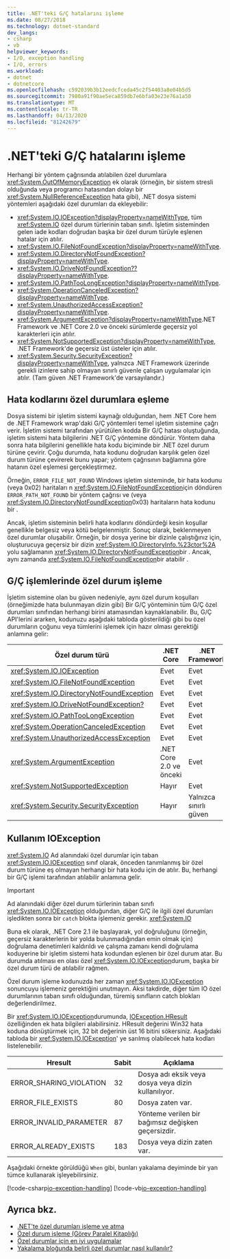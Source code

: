 ```yaml
---
title: .NET'teki G/Ç hatalarını işleme
ms.date: 08/27/2018
ms.technology: dotnet-standard
dev_langs:
- csharp
- vb
helpviewer_keywords:
- I/O, exception handling
- I/O, errors
ms.workload:
- dotnet
- dotnetcore
ms.openlocfilehash: c592039b3b12eedcfceda45c2f54403a8e04b5d5
ms.sourcegitcommit: 7980a91f90ae5eca859db7e6bfa03e23e76a1a50
ms.translationtype: MT
ms.contentlocale: tr-TR
ms.lasthandoff: 04/13/2020
ms.locfileid: "81242679"
---
```

# <a name="handling-io-errors-in-net"></a>.NET'teki G/Ç hatalarını işleme

Herhangi bir yöntem çağrısında atılabilen özel durumlara <xref:System.OutOfMemoryException> ek olarak (örneğin, bir sistem stresli olduğunda veya programcı hatasından dolayı bir <xref:System.NullReferenceException> hata gibi), .NET dosya sistemi yöntemleri aşağıdaki özel durumları da ekleyebilir:

- <xref:System.IO.IOException?displayProperty=nameWithType>, tüm <xref:System.IO> özel durum türlerinin taban sınıfı. İşletim sisteminden gelen iade kodları doğrudan başka bir özel durum türüyle eşlenen hatalar için atılır.
- <xref:System.IO.FileNotFoundException?displayProperty=nameWithType>.
- <xref:System.IO.DirectoryNotFoundException?displayProperty=nameWithType>.
- <xref:System.IO.DriveNotFoundException??displayProperty=nameWithType>.
- <xref:System.IO.PathTooLongException?displayProperty=nameWithType>.
- <xref:System.OperationCanceledException?displayProperty=nameWithType>.
- <xref:System.UnauthorizedAccessException?displayProperty=nameWithType>.
- <xref:System.ArgumentException?displayProperty=nameWithType>.NET Framework ve .NET Core 2.0 ve önceki sürümlerde geçersiz yol karakterleri için atılır.
- <xref:System.NotSupportedException?displayProperty=nameWithType>, .NET Framework'de geçersiz üst üsteler için atılır.
- <xref:System.Security.SecurityException?displayProperty=nameWithType>, yalnızca .NET Framework üzerinde gerekli izinlere sahip olmayan sınırlı güvenle çalışan uygulamalar için atılır. (Tam güven .NET Framework'de varsayılandır.)

## <a name="mapping-error-codes-to-exceptions"></a>Hata kodlarını özel durumlara eşleme

Dosya sistemi bir işletim sistemi kaynağı olduğundan, hem .NET Core hem de .NET Framework wrap'daki G/Ç yöntemleri temel işletim sistemine çağrı verir. İşletim sistemi tarafından yürütülen kodda Bir G/Ç hatası oluştuğunda, işletim sistemi hata bilgilerini .NET G/Ç yöntemine döndürür. Yöntem daha sonra hata bilgilerini genellikle hata kodu biçiminde bir .NET özel durum türüne çevirir. Çoğu durumda, hata kodunu doğrudan karşılık gelen özel durum türüne çevirerek bunu yapar; yöntem çağrısının bağlamına göre hatanın özel eşlemesi gerçekleştirmez.

Örneğin, `ERROR_FILE_NOT_FOUND` Windows işletim sisteminde, bir hata kodunu (veya 0x02) haritaları n <xref:System.IO.FileNotFoundException>için döndüren `ERROR_PATH_NOT_FOUND` bir yöntem çağrısı ve (veya <xref:System.IO.DirectoryNotFoundException>0x03) haritaların hata kodunu bir .

Ancak, işletim sisteminin belirli hata kodlarını döndürdeği kesin koşullar genellikle belgesiz veya kötü belgelenmiştir. Sonuç olarak, beklenmeyen özel durumlar oluşabilir. Örneğin, bir dosya yerine bir dizinle çalıştığınız için, oluşturucuya geçersiz bir dizin <xref:System.IO.DirectoryInfo.%23ctor%2A> yolu sağlamanın <xref:System.IO.DirectoryNotFoundException>bir . Ancak, aynı zamanda <xref:System.IO.FileNotFoundException>bir atabilir .

## <a name="exception-handling-in-io-operations"></a>G/Ç işlemlerinde özel durum işleme

İşletim sistemine olan bu güven nedeniyle, aynı özel durum koşulları (örneğimizde hata bulunmayan dizin gibi) Bir G/Ç yönteminin tüm G/Ç özel durumları sınıfından herhangi birini atamasından kaynaklanabilir. Bu, G/Ç API'lerini ararken, kodunuzu aşağıdaki tabloda gösterildiği gibi bu özel durumların çoğunu veya tümlerini işlemek için hazır olması gerektiği anlamına gelir:

| Özel durum türü | .NET Core | .NET Framework |
|---|---|---|
| <xref:System.IO.IOException> | Evet | Evet |
| <xref:System.IO.FileNotFoundException> | Evet | Evet |
| <xref:System.IO.DirectoryNotFoundException> | Evet | Evet |
| <xref:System.IO.DriveNotFoundException?> | Evet | Evet |
| <xref:System.IO.PathTooLongException> | Evet | Evet |
| <xref:System.OperationCanceledException> | Evet | Evet |
| <xref:System.UnauthorizedAccessException> | Evet | Evet |
| <xref:System.ArgumentException> | .NET Core 2.0 ve önceki| Evet |
| <xref:System.NotSupportedException> | Hayır | Evet |
| <xref:System.Security.SecurityException> | Hayır | Yalnızca sınırlı güven |

## <a name="handling-ioexception"></a>Kullanım IOException

<xref:System.IO> Ad alanındaki özel durumlar için taban <xref:System.IO.IOException> sınıf olarak, önceden tanımlanmış bir özel durum türüne eş olmayan herhangi bir hata kodu için de atılır. Bu, herhangi bir G/Ç işlemi tarafından atılabilir anlamına gelir.

> [!IMPORTANT]
> Ad alanındaki diğer özel durum türlerinin taban sınıfı <xref:System.IO.IOException> olduğundan, diğer G/Ç ile ilgili özel durumları işledikten sonra bir `catch` blokta işlemeniz gerekir. <xref:System.IO>

Buna ek olarak, .NET Core 2.1 ile başlayarak, yol doğruluğunu (örneğin, geçersiz karakterlerin bir yolda bulunmadığından emin olmak için) doğrulama denetimleri kaldırıldı ve çalışma zamanı kendi doğrulama koduyerine bir işletim sistemi hata kodundan eşlenen bir özel durum atar. Bu durumda atılması en olası özel <xref:System.IO.IOException>durum, başka bir özel durum türü de atılabilir rağmen.

Özel durum işleme kodunuzda her zaman <xref:System.IO.IOException> sonuncuyu işlemeniz gerektiğini unutmayın. Aksi takdirde, diğer tüm IO özel durumlarının taban sınıfı olduğundan, türemiş sınıfların catch blokları değerlendirilmez.

Bir <xref:System.IO.IOException>durumunda, [IOException.HResult](xref:System.Exception.HResult) özelliğinden ek hata bilgileri alabilirsiniz. HResult değerini Win32 hata koduna dönüştürmek için, 32 bit değerinin üst 16 bitini sökersiniz. Aşağıdaki tabloda bir <xref:System.IO.IOException>' ye sarılmış olabilecek hata kodları listelenebilir.

| Hresult | Sabit | Açıklama |
| --- | --- | --- |
| ERROR_SHARING_VIOLATION | 32 | Dosya adı eksik veya dosya veya dizin kullanılıyor. |
| ERROR_FILE_EXISTS | 80 | Dosya zaten var. |
| ERROR_INVALID_PARAMETER | 87 | Yönteme verilen bir bağımsız değişken geçersizdir. |
| ERROR_ALREADY_EXISTS | 183 | Dosya veya dizin zaten var. |

Aşağıdaki örnekte görüldüğü `When` gibi, bunları yakalama deyiminde bir yan tümce kullanarak işleyebilirsiniz.

[!code-csharp[io-exception-handling](~/samples/snippets/standard/io/io-exceptions/cs/io-exceptions.cs)]
[!code-vb[io-exception-handling](~/samples/snippets/standard/io/io-exceptions/vb/io-exceptions.vb)]

## <a name="see-also"></a>Ayrıca bkz.

- [.NET'te özel durumları işleme ve atma](../exceptions/index.md)
- [Özel durum işleme (Görev Paralel Kitaplığı)](../parallel-programming/exception-handling-task-parallel-library.md)
- [Özel durumlar için en iyi uygulamalar](../exceptions/best-practices-for-exceptions.md)
- [Yakalama bloğunda belirli özel durumlar nasıl kullanılır?](../exceptions/how-to-use-specific-exceptions-in-a-catch-block.md)
